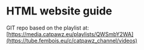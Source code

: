 # HTML website guide

GIT repo based on the playlist at: [https://media.catpawz.eu/playlists/QWSmbY2WA](https://tube.fembois.eu/c/catpawz_channel/videos)
